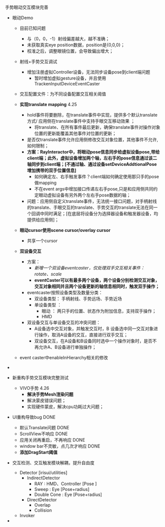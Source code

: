手势眼动交互模块完善

- 眼动Demo 
  - 目前已知问题
    - 与（0，0，-1）射线偏差越大，越不准确；
    - 未获取真实eye position数据，position是{0,0,0}；
    - 校准之后，调整眼镜位置，会导致偏出增大；

  - 射线+手势交互调试
    - 增加注册虚拟Controller设备，无法同步设备pose到client端问题
      - 暂时增加虚拟gesture设备，并且使用TrackenInputDeviceEventCaster

  - 交互配置文件：为不同设备配置交互相关阈值
  
  - **实现translate mapping** 4.25
    
    - hold事件将要删除，在translate事件中实现，提供多个默认translate方式/ 应用侧在translate事件中支持手眼交互移动效果 ；
      - 将translate、在所有事件最后更新，确保translate事件对操作对象位置的更新能覆盖其他事件对位置的更新；
    - 是否仅translate事件允许应用侧修改交互对象位置，其他事件不允许,如何限制；
    - **方案：RayInteractor中，将眼动pose信息同步给虚拟设备pose,带给client端；此外，虚拟设备增加两个轴，左右手的pose信息通过该二轴同步到client端；[不通过轴、通过设备setDeviceAddtionalPose增加携带的双手位置信息]**
      - 如何确定左、右手触发事件？client端如何确定使用那只手的pose做mapping
      - 不在event args中增加接口传递左右手pose,只是和应用侧共同约定眼动虚拟设备有另外两个左右手pose数据的轴；
    - 问题：应用侧自定义translate事件，无法统一接口问题，对手柄射线的translate、手眼交互的translate、手势交互的translate无法在同一个回调中同时满足；[在底层将设备分为选择器设备和触发器设备，均提供给应用侧]；
    
    
    
  - **眼动cursor使用scene cursor/overlay cursor**
    
    - 共享一个cursor
    
  - **双设备交互**
    
    - 方案：
      - *新增一个双设备eventcaster，仅处理双手交互相关事件：rotate、scale*
      - **eventCaster可以有最多两个设备，两个设备分别检测交互对象，交互对象相同并且两个设备更新的轴信息相同时，触发双手操作；**
    - eventcaster按照设备类型及数量分类：
      - 双设备类型： 手柄射线、手势远场、手势近场
      - 单设备类型 ： 
        - 眼动 ： 两只手的位置、状态作为附加信息，支持双手操作；
        - HMD 
    - 双设备交互与单设备交互的冲突问题：
      - A设备选中交互对象，并触发交互时，B 设备选中同一交互对象进行操作，取消A设备的交互，直接进行双手交互；
      - 双设备交互，在A设备和B设备同时选中一个操作对象时，是否不再允许A、B设备进行单独操作；
    
  - event caster中enableInHierarchy相关的修改
  
- 

- 新重构手势交互模块完整测试
  - VIVO手势 4.26
    - **解决手势Mesh渲染问题**
    - 解决蒙皮错误问题；
    - 实现硬件蒙皮，解决cpu功耗过大问题；
  
- UI重构导致bug DONE
  - 默认Translate问题 DONE 
  - ScrollView不响应 DONE 
  - 应用关闭再重启，不再响应 DONE
  - window bar不灵敏，点几次才响应 DONE
  - **添加DragStart阈值**
  
- 交互检测、交互触发模块解耦，提升自由度
  - Detector  [irisui/utilities]
    - IndirectDetector
      - RAY : HMD、Controller [Pose ]
      - Sweep : Eye [Pose+radius]
      - Double Cone  : Eye [Pose+radius]
    - DirectDetector
      - Overlap 
      - Collision
  - Invoker
  
- 

